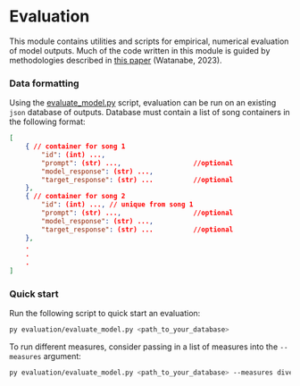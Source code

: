 # Evaluation
This module contains utilities and scripts for empirical, numerical evaluation of model outputs. Much of the code written in this module is guided by methodologies described in [this paper](https://staff.aist.go.jp/m.goto/PAPER/TIEICE202309watanabe.pdf) (Watanabe, 2023). 

### Data formatting
Using the [evaluate_model.py](evaluate_model.py) script, evaluation can be run on an existing `json` database of outputs. Database must contain a list of song containers in the following format:
```json
[
    { // container for song 1
        "id": (int) ...,
        "prompt": (str) ...,                  //optional
        "model_response": (str) ...,
        "target_response": (str) ...          //optional
    },
    { // container for song 2
        "id": (int) ..., // unique from song 1
        "prompt": (str) ...,                  //optional
        "model_response": (str) ...,
        "target_response": (str) ...          //optional
    },
    .
    .
    .
]
```

### Quick start
Run the following script to quick start an evaluation:
```bash
py evaluation/evaluate_model.py <path_to_your_database> 
```

To run different measures, consider passing in a list of measures into the `--measures` argument:
```bash
py evaluation/evaluate_model.py <path_to_your_database> --measures diversity meter syllable
```